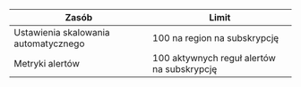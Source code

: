 
| Zasób | Limit |
| --- | --- |
| Ustawienia skalowania automatycznego |100 na region na subskrypcję |
| Metryki alertów |100 aktywnych reguł alertów na subskrypcję |
